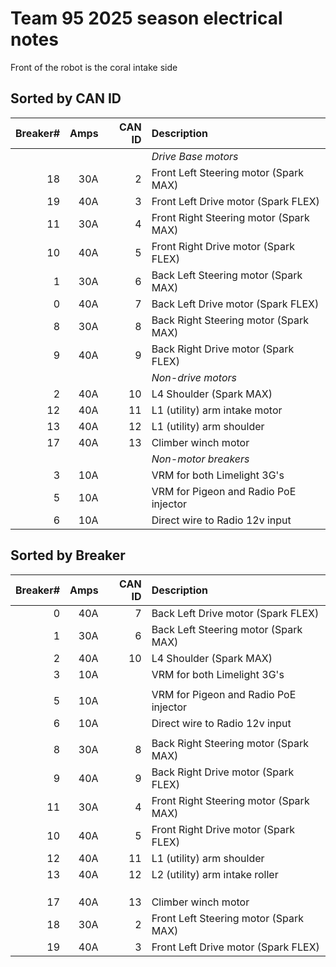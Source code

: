 # Team 95 2025 season electrical notes

Front of the robot is the coral intake side

## Sorted by CAN ID

| Breaker# |Amps | CAN ID  | Description    |
|---------:|-----:|----:|:--------------------------------------|
|          |      |     |*Drive Base motors*                    |
|       18 |  30A |  2  | Front Left Steering motor (Spark MAX) |
|       19 |  40A |  3  | Front Left Drive motor (Spark FLEX)   |
|       11 |  30A |  4  | Front Right Steering motor (Spark MAX)|
|       10 |  40A |  5  | Front Right Drive motor (Spark FLEX)  |
|        1 |  30A |  6  | Back Left Steering motor (Spark MAX)  |
|        0 |  40A |  7  | Back Left Drive motor (Spark FLEX)    |
|        8 |  30A |  8  | Back Right Steering motor (Spark MAX) |
|        9 |  40A |  9  | Back Right Drive motor (Spark FLEX)   |
|          |      |     |*Non-drive motors*                     |
|        2 |  40A | 10  | L4 Shoulder (Spark MAX)               |
|       12 |  40A | 11  | L1 (utility) arm intake motor             |
|       13 |  40A | 12  | L1 (utility) arm shoulder        |
|       17 |  40A | 13  | Climber winch motor                   |
|          |      |     |*Non-motor breakers*                   |
|        3 |  10A |     | VRM for both Limelight 3G's           |
|        5 |  10A |     | VRM for Pigeon and Radio PoE injector |
|        6 |  10A |     | Direct wire to Radio 12v input        |

## Sorted by Breaker #

| Breaker# |Amps | CAN ID  | Description    |
|---------:|-----:|----:|:--------------------------------------|
|        0 |  40A |  7  | Back Left Drive motor (Spark FLEX)    |
|        1 |  30A |  6  | Back Left Steering motor (Spark MAX)  |
|        2 |  40A | 10  | L4 Shoulder (Spark MAX)               |
|        3 |  10A |     | VRM for both Limelight 3G's           |
|          |      |     |                                       |
|        5 |  10A |     | VRM for Pigeon and Radio PoE injector |
|        6 |  10A |     | Direct wire to Radio 12v input        |
|          |      |     |                                       |
|        8 |  30A |  8  | Back Right Steering motor (Spark MAX) |
|        9 |  40A |  9  | Back Right Drive motor (Spark FLEX)   |
|       11 |  30A |  4  | Front Right Steering motor (Spark MAX)|
|       10 |  40A |  5  | Front Right Drive motor (Spark FLEX)  |
|       12 |  40A | 11  | L1 (utility) arm shoulder             |
|       13 |  40A | 12  | L2 (utility) arm intake roller        |
|          |      |     |                                       |
|          |      |     |                                       |
|          |      |     |                                       |
|       17 |  40A | 13  | Climber winch motor                   |
|       18 |  30A |  2  | Front Left Steering motor (Spark MAX) |
|       19 |  40A |  3  | Front Left Drive motor (Spark FLEX)   |
